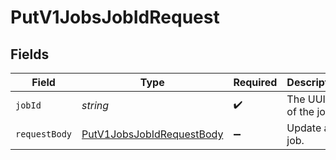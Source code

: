 # PutV1JobsJobIdRequest


## Fields

| Field                                                                             | Type                                                                              | Required                                                                          | Description                                                                       |
| --------------------------------------------------------------------------------- | --------------------------------------------------------------------------------- | --------------------------------------------------------------------------------- | --------------------------------------------------------------------------------- |
| `jobId`                                                                           | *string*                                                                          | :heavy_check_mark:                                                                | The UUID of the job                                                               |
| `requestBody`                                                                     | [PutV1JobsJobIdRequestBody](../../models/operations/putv1jobsjobidrequestbody.md) | :heavy_minus_sign:                                                                | Update a job.                                                                     |